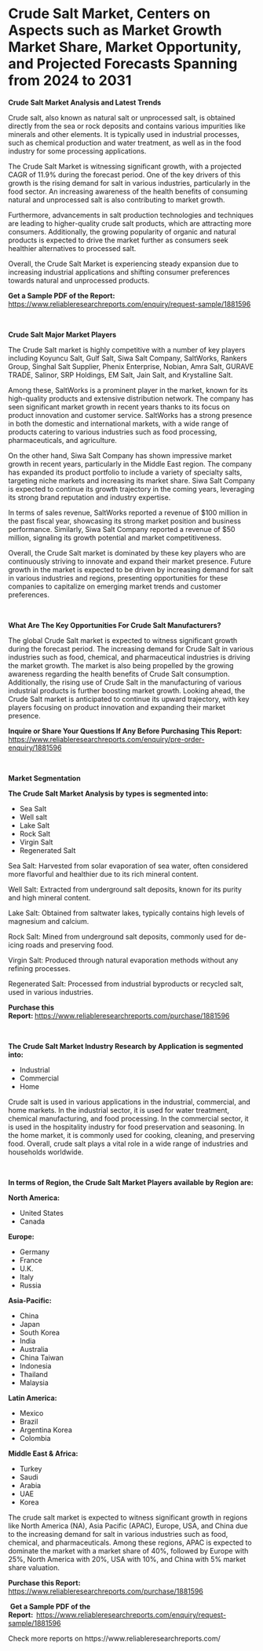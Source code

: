 <p><h1>Crude Salt Market, Centers on Aspects such as Market Growth Market Share, Market Opportunity, and Projected Forecasts Spanning from 2024 to 2031</h1></p><p><strong>Crude Salt Market Analysis and Latest Trends</strong></p>
<p><p>Crude salt, also known as natural salt or unprocessed salt, is obtained directly from the sea or rock deposits and contains various impurities like minerals and other elements. It is typically used in industrial processes, such as chemical production and water treatment, as well as in the food industry for some processing applications.</p><p>The Crude Salt Market is witnessing significant growth, with a projected CAGR of 11.9% during the forecast period. One of the key drivers of this growth is the rising demand for salt in various industries, particularly in the food sector. An increasing awareness of the health benefits of consuming natural and unprocessed salt is also contributing to market growth.</p><p>Furthermore, advancements in salt production technologies and techniques are leading to higher-quality crude salt products, which are attracting more consumers. Additionally, the growing popularity of organic and natural products is expected to drive the market further as consumers seek healthier alternatives to processed salt.</p><p>Overall, the Crude Salt Market is experiencing steady expansion due to increasing industrial applications and shifting consumer preferences towards natural and unprocessed products.</p></p>
<p><strong>Get a Sample PDF of the Report:&nbsp;</strong> <a href="https://www.reliableresearchreports.com/enquiry/request-sample/1881596">https://www.reliableresearchreports.com/enquiry/request-sample/1881596</a></p>
<p>&nbsp;</p>
<p><strong>Crude Salt Major Market Players</strong></p>
<p><p>The Crude Salt market is highly competitive with a number of key players including Koyuncu Salt, Gulf Salt, Siwa Salt Company, SaltWorks, Rankers Group, Singhal Salt Supplier, Phenix Enterprise, Nobian, Amra Salt, GURAVE TRADE, Salinor, SRP Holdings, EM Salt, Jain Salt, and Krystalline Salt.</p><p>Among these, SaltWorks is a prominent player in the market, known for its high-quality products and extensive distribution network. The company has seen significant market growth in recent years thanks to its focus on product innovation and customer service. SaltWorks has a strong presence in both the domestic and international markets, with a wide range of products catering to various industries such as food processing, pharmaceuticals, and agriculture.</p><p>On the other hand, Siwa Salt Company has shown impressive market growth in recent years, particularly in the Middle East region. The company has expanded its product portfolio to include a variety of specialty salts, targeting niche markets and increasing its market share. Siwa Salt Company is expected to continue its growth trajectory in the coming years, leveraging its strong brand reputation and industry expertise.</p><p>In terms of sales revenue, SaltWorks reported a revenue of $100 million in the past fiscal year, showcasing its strong market position and business performance. Similarly, Siwa Salt Company reported a revenue of $50 million, signaling its growth potential and market competitiveness.</p><p>Overall, the Crude Salt market is dominated by these key players who are continuously striving to innovate and expand their market presence. Future growth in the market is expected to be driven by increasing demand for salt in various industries and regions, presenting opportunities for these companies to capitalize on emerging market trends and customer preferences.</p></p>
<p>&nbsp;</p>
<p><strong>What Are The Key Opportunities For Crude Salt Manufacturers?</strong></p>
<p><p>The global Crude Salt market is expected to witness significant growth during the forecast period. The increasing demand for Crude Salt in various industries such as food, chemical, and pharmaceutical industries is driving the market growth. The market is also being propelled by the growing awareness regarding the health benefits of Crude Salt consumption. Additionally, the rising use of Crude Salt in the manufacturing of various industrial products is further boosting market growth. Looking ahead, the Crude Salt market is anticipated to continue its upward trajectory, with key players focusing on product innovation and expanding their market presence.</p></p>
<p><strong>Inquire or Share Your Questions If Any Before Purchasing This Report:</strong> <a href="https://www.reliableresearchreports.com/enquiry/pre-order-enquiry/1881596">https://www.reliableresearchreports.com/enquiry/pre-order-enquiry/1881596</a></p>
<p>&nbsp;</p>
<p><strong>Market Segmentation</strong></p>
<p><strong>The Crude Salt Market Analysis by types is segmented into:</strong></p>
<p><ul><li>Sea ​​Salt</li><li>Well salt</li><li>Lake Salt</li><li>Rock Salt</li><li>Virgin Salt</li><li>Regenerated Salt</li></ul></p>
<p><p>Sea Salt: Harvested from solar evaporation of sea water, often considered more flavorful and healthier due to its rich mineral content.</p><p>Well Salt: Extracted from underground salt deposits, known for its purity and high mineral content.</p><p>Lake Salt: Obtained from saltwater lakes, typically contains high levels of magnesium and calcium.</p><p>Rock Salt: Mined from underground salt deposits, commonly used for de-icing roads and preserving food.</p><p>Virgin Salt: Produced through natural evaporation methods without any refining processes.</p><p>Regenerated Salt: Processed from industrial byproducts or recycled salt, used in various industries.</p></p>
<p><strong>Purchase this Report:&nbsp;</strong><a href="https://www.reliableresearchreports.com/purchase/1881596">https://www.reliableresearchreports.com/purchase/1881596</a></p>
<p>&nbsp;</p>
<p><strong>The Crude Salt Market Industry Research by Application is segmented into:</strong></p>
<p><ul><li>Industrial</li><li>Commercial</li><li>Home</li></ul></p>
<p><p>Crude salt is used in various applications in the industrial, commercial, and home markets. In the industrial sector, it is used for water treatment, chemical manufacturing, and food processing. In the commercial sector, it is used in the hospitality industry for food preservation and seasoning. In the home market, it is commonly used for cooking, cleaning, and preserving food. Overall, crude salt plays a vital role in a wide range of industries and households worldwide.</p></p>
<p>&nbsp;</p>
<p><strong>In terms of Region, the Crude Salt Market Players available by Region are:</strong></p>
<p>
    <p> <strong> North America: </strong>
        <ul>
            <li>United States</li>
            <li>Canada</li>
        </ul>
        </p> 
    <p> <strong> Europe: </strong>
        <ul>
            <li>Germany</li>
            <li>France</li>
            <li>U.K.</li>
            <li>Italy</li>
            <li>Russia</li>
        </ul>
        </p> 
    <p> <strong> Asia-Pacific: </strong>
        <ul>
            <li>China</li>
            <li>Japan</li>
            <li>South Korea</li>
            <li>India</li>
            <li>Australia</li>
            <li>China Taiwan</li>
            <li>Indonesia</li>
            <li>Thailand</li>
            <li>Malaysia</li>
        </ul>
        </p> 
    <p> <strong> Latin America: </strong>
        <ul>
            <li>Mexico</li>
            <li>Brazil</li>
            <li>Argentina Korea</li>
            <li>Colombia</li>
        </ul>
        </p> 
    <p> <strong> Middle East & Africa: </strong>
        <ul>
            <li>Turkey</li>
            <li>Saudi</li>
            <li>Arabia</li>
            <li>UAE</li>
            <li>Korea</li>
        </ul>
    </p>
    </p>
<p><p>The crude salt market is expected to witness significant growth in regions like North America (NA), Asia Pacific (APAC), Europe, USA, and China due to the increasing demand for salt in various industries such as food, chemical, and pharmaceuticals. Among these regions, APAC is expected to dominate the market with a market share of 40%, followed by Europe with 25%, North America with 20%, USA with 10%, and China with 5% market share valuation.</p></p>
<p><strong>Purchase this Report: </strong><a href="https://www.reliableresearchreports.com/purchase/1881596">https://www.reliableresearchreports.com/purchase/1881596</a></p>
<p>&nbsp;<strong>Get a Sample PDF of the Report:&nbsp;&nbsp;</strong><a href="https://www.reliableresearchreports.com/enquiry/request-sample/1881596">https://www.reliableresearchreports.com/enquiry/request-sample/1881596</a></p>
<p><strong></strong></p>
<p>Check more reports on https://www.reliableresearchreports.com/</p>